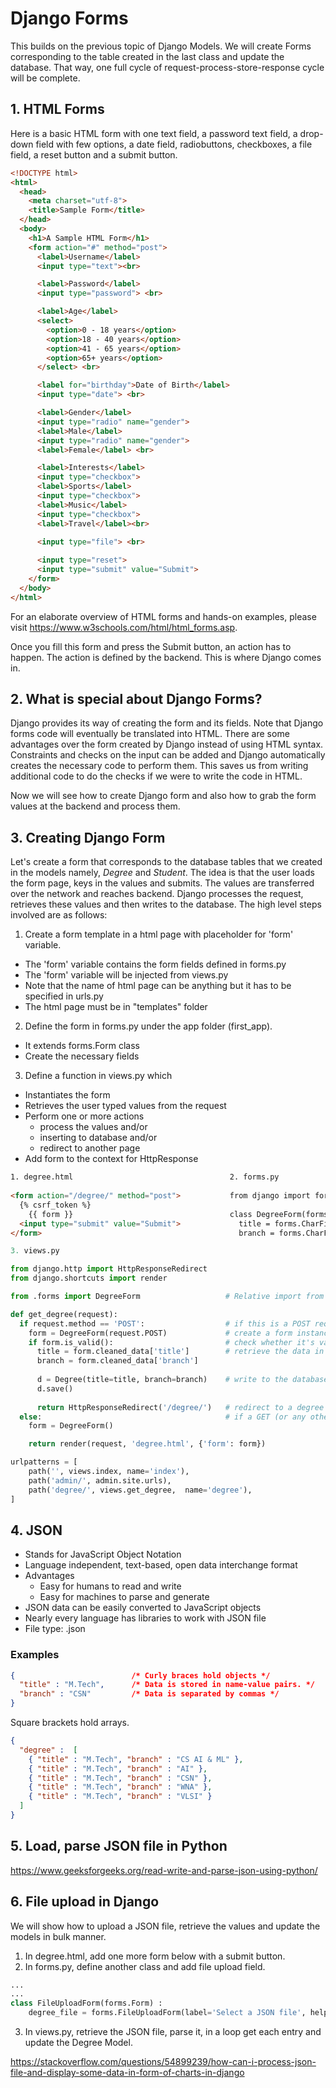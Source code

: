 
# Django Forms

This builds on the previous topic of Django Models. We will create Forms corresponding to the table created in the last class and update the database. That way, one full cycle of request-process-store-response cycle will be complete.

## 1. HTML Forms

Here is a basic HTML form with one text field, a password text field, a drop-down field with few options, a date field, radiobuttons, checkboxes, a file field, a reset button and a submit button.

```html
<!DOCTYPE html>
<html>
  <head>
    <meta charset="utf-8">
    <title>Sample Form</title>
  </head>
  <body>
  	<h1>A Sample HTML Form</h1>
    <form action="#" method="post">
      <label>Username</label>
      <input type="text"><br>

      <label>Password</label>
      <input type="password"> <br>

      <label>Age</label>
      <select>
        <option>0 - 18 years</option>
        <option>18 - 40 years</option>
        <option>41 - 65 years</option>
        <option>65+ years</option>
      </select> <br>

      <label for="birthday">Date of Birth</label>
      <input type="date"> <br>

      <label>Gender</label>
      <input type="radio" name="gender">
      <label>Male</label>
      <input type="radio" name="gender">
      <label>Female</label> <br>

      <label>Interests</label>
      <input type="checkbox">
      <label>Sports</label>
      <input type="checkbox">
      <label>Music</label>
      <input type="checkbox">
      <label>Travel</label><br>

      <input type="file"> <br>
      
      <input type="reset">
      <input type="submit" value="Submit">
    </form>
  </body>
</html>
```

For an elaborate overview of HTML forms and hands-on examples, please visit https://www.w3schools.com/html/html_forms.asp.

Once you fill this form and press the Submit button, an action has to happen. The action is defined by the backend. This is where Django comes in.

## 2. What is special about Django Forms?

Django provides its way of creating the form and its fields. Note that Django forms code will eventually be translated into HTML. There are some advantages over the form created by Django instead of using HTML syntax. Constraints and checks on the input can be added and Django automatically creates the necessary code to  perform them. This saves us from writing additional code to do the checks if we were to write the code in HTML.

Now we will see how to create Django form and also how to grab the form values at the backend and process them. 

## 3. Creating Django Form
Let's create a form that corresponds to the database tables that we created in the models namely, *Degree* and *Student*. The idea is that the user loads the form page, keys in the values and submits. The values are transferred over the network and reaches backend. Django processes the request, retrieves these values and then  writes to the database. The high level steps involved are as follows:

1. Create a form template in a html page with placeholder for 'form' variable. 
  - The 'form' variable contains the form fields defined in forms.py
  - The 'form' variable will be injected from views.py
  - Note that the name of html page can be anything but it has to be specified in urls.py
  - The html page must be in "templates" folder
2. Define the form in forms.py under the app folder (first_app).
  - It extends forms.Form class
  - Create the necessary fields
3. Define a function in views.py which 
  - Instantiates the form
  - Retrieves the user typed values from the request
  - Perform one or more actions
    - process the values and/or 
    - inserting to database and/or 
    - redirect to another page
  - Add form to the context for HttpResponse

```html
1. degree.html                                   2. forms.py
          
<form action="/degree/" method="post">           from django import forms
  {% csrf_token %}
    {{ form }}                                   class DegreeForm(forms.Form) :
  <input type="submit" value="Submit">             title = forms.CharField(label='Title', max_length=20)
</form>                                            branch = forms.CharField(label='Branch', max_length=50)
```

```python
3. views.py

from django.http import HttpResponseRedirect
from django.shortcuts import render

from .forms import DegreeForm                   # Relative import from our forms.py using .forms

def get_degree(request):    
  if request.method == 'POST':                  # if this is a POST request we need to process the form data
    form = DegreeForm(request.POST)             # create a form instance and populate it with data from the request:
    if form.is_valid():                         # check whether it's valid:
      title = form.cleaned_data['title']        # retrieve the data in form.cleaned_data as required
      branch = form.cleaned_data['branch']
      
      d = Degree(title=title, branch=branch)    # write to the database
      d.save()
      
      return HttpResponseRedirect('/degree/')   # redirect to a degree page or to new URL: return HttpResponseRedirect('/thanks/')
  else:                                         # if a GET (or any other method) we'll create a blank form
    form = DegreeForm()

    return render(request, 'degree.html', {'form': form})
```

```python
urlpatterns = [
    path('', views.index, name='index'),
    path('admin/', admin.site.urls),
    path('degree/', views.get_degree,  name='degree'),
]
```

## 4. JSON

- Stands for JavaScript Object Notation
- Language independent, text-based, open data interchange format
- Advantages
  - Easy for humans to read and write
  - Easy for machines to parse and generate
- JSON data can be easily converted to JavaScript objects
- Nearly every language has libraries to work with JSON file
- File type: <filename>.json

### Examples

```json
{                          /* Curly braces hold objects */
  "title" : "M.Tech",      /* Data is stored in name-value pairs. */
  "branch" : "CSN"         /* Data is separated by commas */
}
```

Square brackets hold arrays.

```json
{
  "degree" :  [
    { "title" : "M.Tech", "branch" : "CS AI & ML" },
    { "title" : "M.Tech", "branch" : "AI" },
    { "title" : "M.Tech", "branch" : "CSN" },
    { "title" : "M.Tech", "branch" : "WNA" },
    { "title" : "M.Tech", "branch" : "VLSI" }
  ]
}
```
  
## 5. Load, parse JSON file in Python
  
https://www.geeksforgeeks.org/read-write-and-parse-json-using-python/
  
## 6. File upload in Django

We will show how to upload a JSON file, retrieve the values and update the models in bulk manner.

1. In degree.html, add one more form below with a submit button.
2. In forms.py, define another class and add file upload field.
```python
...
...
class FileUploadForm(forms.Form) :
    degree_file = forms.FileUploadForm(label='Select a JSON file', help_text='max. 2 mb')
```

3. In views.py, retrieve the JSON file, parse it, in a loop get each entry and update the Degree Model.


https://stackoverflow.com/questions/54899239/how-can-i-process-json-file-and-display-some-data-in-form-of-charts-in-django
  
